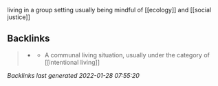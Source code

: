 living in a group setting usually being mindful of [[ecology]] and [[social justice]]

## Backlinks

> - [](commune.md)
>   - A communal living situation, usually under the category of [[intentional living]]

_Backlinks last generated 2022-01-28 07:55:20_
